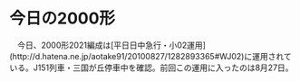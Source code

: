 # 今日の2000形

<div class="section">　今日、2000形2021編成は[平日日中急行・小02運用](http://d.hatena.ne.jp/aotake91/20100827/1282893365#WJ02)に運用されている。J151列車・三国が丘停車中を確認。前回この運用に入ったのは8月27日。</div>